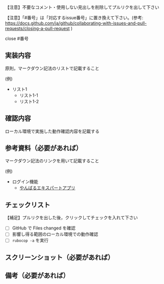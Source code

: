 【注意】不要なコメント・使用しない見出しを削除してプルリクを出して下さい

【注意】「#番号」は「対応するissue番号」に置き換えて下さい。(参考: https://docs.github.com/ja/github/collaborating-with-issues-and-pull-requests/closing-a-pull-request )

close #番号

## 実装内容

原則，マークダウン記法のリストで記載すること

(例)

- リスト1
  - リスト1-1
  - リスト1-2  

## 確認内容

ローカル環境で実施した動作確認内容を記載する
## 参考資料（必要があれば）

マークダウン記法のリンクを用いて記載すること

(例)

- ログイン機能
  - [やんばるエキスパートアプリ](https://www.yanbaru-code.com/texts/219)

## チェックリスト

【補足】プルリクを出した後，クリックしてチェックを入れて下さい

- [ ] GitHub で Files changed を確認
- [ ] 影響し得る範囲のローカル環境での動作確認
- [ ] `rubocop -a` を実行

## スクリーンショット（必要があれば）


## 備考（必要があれば）
